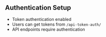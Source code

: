 ## Authentication Setup
- Token authentication enabled
- Users can get tokens from `/api-token-auth/`
- API endpoints require authentication